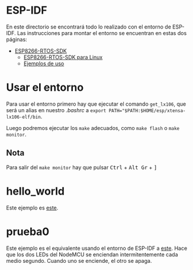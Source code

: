 # ESP-IDF
En este directorio se encontrará todo lo realizado con el entorno de 
ESP-IDF. Las instrucciones para montar el entorno se encuentran en estas
dos páginas:
- [ESP8266-RTOS-SDK](https://docs.espressif.com/projects/esp8266-rtos-sdk/en/latest/get-started/index.html)
  - [ESP8266-RTOS-SDK para Linux](https://docs.espressif.com/projects/esp8266-rtos-sdk/en/latest/get-started/linux-setup.html)
  - [Ejemplos de uso](https://github.com/espressif/ESP8266_RTOS_SDK/tree/af0cdc36fa2600033d0a09301c754008cf1503c1/examples)

# Usar el entorno
Para usar el entorno primero hay que ejecutar el comando `get_lx106`, que será un alias en nuestro *.bashrc* a `export PATH="$PATH:$HOME/esp/xtensa-lx106-elf/bin`.

Luego podremos ejecutar los `make` adecuados, como `make flash` o `make monitor`.

## Nota
Para salir del `make monitor` hay que pulsar <kbd>Ctrl</kbd> + <kbd>Alt Gr</kbd> + <kbd>]</kbd>



# hello\_world
Este ejemplo es [este](https://github.com/espressif/ESP8266_RTOS_SDK/tree/af0cdc36fa2600033d0a09301c754008cf1503c1/examples/get-started/hello_world).

# prueba0
Este ejemplo es el equivalente usando el entorno de ESP-IDF a [este](../arduino/prueba0.cpp). Hace que los dos LEDs del NodeMCU se enciendan intermitentemente cada medio segundo. Cuando uno se enciende, el otro se apaga.
